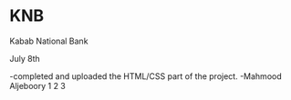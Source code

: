 # KNB
Kabab National Bank

July 8th

-completed and uploaded the HTML/CSS part of the project. -Mahmood Aljeboory
1 2 3